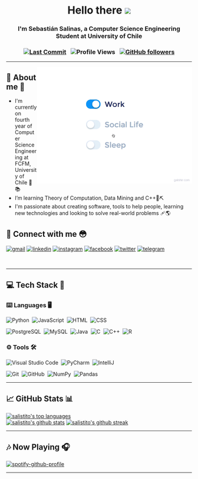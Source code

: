 <!-- Greeting -->
<h1 align="center">Hello there <img src="https://media.giphy.com/media/hvRJCLFzcasrR4ia7z/giphy.gif" width="25px"></h1>

<!-- Introduction -->
<h3 align="center">I'm Sebastián Salinas, a Computer Science Engineering Student at University of Chile</h3>

<!-- Badgets -->
<h3 align="center">
  
[![Last Commit](https://img.shields.io/github/last-commit/salistito/salistito?logo=github&label=Last+Update&color=blue&style=flat-square)](https://github.com/salistito/salistito)
 &nbsp;
![Profile Views](https://komarev.com/ghpvc/?username=salistito&color=blue&label=Profile+Views)
 &nbsp;
[![GitHub followers](https://img.shields.io/github/followers/salistito.svg?style=social&label=Follow&maxAge=2592000)](https://github.com/salistito?tab=followers)
</h3>
<!--
En formato html sería:
<img alt="Last Commit" src="https://img.shields.io/github/last-commit/salistito/salistito?logo=github&label=Last+Update&color=blue&style=flat-square">
-->

---

 <!-- gif Image -->
<img src="https://github.com/salistito/salistito/blob/main/media/life_balance.gif" align="right" alt="life_balance.gif" height="auto" width="420" />

<!-- About me -->
<h2>🥵 About me 🛐</h2>

- I'm currently on fourth year of Computer Science Engineering at FCFM, University of Chile 🍐📚
- I’m learning Theory of Computation, Data Mining and C++🧠⛏️
- I'm passionate about creating software, tools to help people, learning new technologies and looking to solve real-world problems 🩹🌎

<!-- Connect with me -->
<h2>🤝 Connect with me 😳</h2>
<p>
<a href="mailto:sebastian.salinas.r@ug.uchile.cl"><img align="center" alt="gmail" height="30" width="40"
src="https://camo.githubusercontent.com/4a3dd8d10a27c272fd04b2ce8ed1a130606f95ea6a76b5e19ce8b642faa18c27/68747470733a2f2f6564656e742e6769746875622e696f2f537570657254696e7949636f6e732f696d616765732f7376672f676d61696c2e737667" /></a>
<a href="https://www.linkedin.com/in/sebasalitre/" target="_blank"><img align="center" alt="linkedin" height="30" width="40"
src="https://camo.githubusercontent.com/c8a9c5b414cd812ad6a97a46c29af67239ddaeae08c41724ff7d945fb4c047e5/68747470733a2f2f6564656e742e6769746875622e696f2f537570657254696e7949636f6e732f696d616765732f7376672f6c696e6b6564696e2e737667" /></a>
<a href="https://www.instagram.com/seba_salitre/" target="_blank"><img align="center" alt="instagram" height="30" width="40"
src=https://camo.githubusercontent.com/c9dacf0f25a1489fdbc6c0d2b41cda58b77fa210a13a886d6f99e027adfbd358/68747470733a2f2f6564656e742e6769746875622e696f2f537570657254696e7949636f6e732f696d616765732f7376672f696e7374616772616d2e737667 /></a>
<a href="https://www.facebook.com/seba.salitre/" target="_blank"><img align="center" alt="facebook" height="30" width="40"
src=https://camo.githubusercontent.com/8f245234577766478eaf3ee72b0615e99bb9ef3eaa56e1c37f75692811181d5c/68747470733a2f2f6564656e742e6769746875622e696f2f537570657254696e7949636f6e732f696d616765732f7376672f66616365626f6f6b2e737667 /></a>
<a href="https://twitter.com/seba_salitre" target="_blank"><img align="center" alt="twitter" height="30" width="40"
src=https://camo.githubusercontent.com/35b0b8bfbd8840f35607fb56ad0a139047fd5d6e09ceb060c5c6f0a5abd1044c/68747470733a2f2f6564656e742e6769746875622e696f2f537570657254696e7949636f6e732f696d616765732f7376672f747769747465722e737667 /></a>
<a href="https://t.me/seba_salitre" target="_blank"><img align="center" alt="telegram" height="30" width="40"
src=https://camo.githubusercontent.com/f4b401dd7cd9b7840fd31acafd49e151a80e4c9600bf219934461b96dd98e013/68747470733a2f2f6564656e742e6769746875622e696f2f537570657254696e7949636f6e732f696d616765732f7376672f74656c656772616d2e737667 /></a>
</p>

<br>

---

<!-- Tech Stack -->
<h2>💻 Tech Stack 🔋</h2>

<h3>⌨️ Languages 🖥️</h3>

![Python](https://img.shields.io/badge/-Python-05122A?style=flat&logo=python)&nbsp;
![JavaScript](https://img.shields.io/badge/-JavaScript-05122A?style=flat&logo=javascript)&nbsp;
![HTML](https://img.shields.io/badge/-HTML-05122A?style=flat&logo=HTML5)&nbsp;
![CSS](https://img.shields.io/badge/-CSS-05122A?style=flat&logo=CSS3&logoColor=1572B6)&nbsp;
<!-- <br /> -->
![PostgreSQL](https://img.shields.io/badge/-PostgreSQL-05122A?style=flat&logo=PostgreSQL)&nbsp;
![MySQL](https://img.shields.io/badge/-MySQL-05122A?style=flat&logo=MySQL)&nbsp;
![Java](https://img.shields.io/badge/-Java-05122A?style=flat&logo=Java&logoColor=FFA518)&nbsp;
![C](https://img.shields.io/badge/-C-05122A?style=flat&logo=C)&nbsp;
![C++](https://img.shields.io/badge/-C++-05122A?style=flat&logo=C%2B%2B)&nbsp;
![R](https://img.shields.io/badge/-R-05122A?style=flat&logo=R)&nbsp;

<h3>⚙️ Tools 🛠️</h3>

![Visual Studio Code](https://img.shields.io/badge/-Visual%20Studio%20Code-05122A?style=flat&logo=visual-studio-code&logoColor=007ACC)&nbsp;
![PyCharm](https://img.shields.io/badge/-PyCharm-05122A?style=flat&logo=PyCharm)&nbsp;
![IntelliJ](https://img.shields.io/badge/-IntelliJ%20IDEA-05122A?style=flat&logo=IntelliJIDEA)&nbsp;
<!-- ![Office](https://img.shields.io/badge/-Office-05122A?style=flat&logo=Office)&nbsp;-->
![Git](https://img.shields.io/badge/-Git-05122A?style=flat&logo=git)&nbsp;
![GitHub](https://img.shields.io/badge/-GitHub-05122A?style=flat&logo=github)&nbsp;
![NumPy](https://img.shields.io/badge/numpy%20-%23013243.svg?&style=flat&logo=numpy&logoColor=white)&nbsp;
![Pandas](https://img.shields.io/badge/pandas%20-%23150458.svg?&style=flat&logo=pandas&logoColor=white)&nbsp;
<!-- 
![Bootstrap](https://img.shields.io/badge/-Bootstrap-05122A?style=flat&logo=bootstrap&logoColor=563D7C)
![Django](https://img.shields.io/badge/-Django-05122A?style=flat&logo=django&logoColor=092E20)&nbsp;
![jQuery](https://img.shields.io/badge/-jQuery-05122A?style=flat&logo=jQuery)&nbsp;
![React](https://img.shields.io/badge/-React-05122A?style=flat&logo=react)&nbsp;
![Node.js](https://img.shields.io/badge/-Node.js-05122A?style=flat&logo=node.js)&nbsp;
-->

---

<!-- GitHub Stats -->
<h2>📈 GitHub Stats 📊</h2>

[![salistito's top languages](https://github-readme-stats.vercel.app/api/top-langs?username=salistito&theme=blue-green&show_icons=true&locale=en&layout=compact)](https://github.com/salistito)
<br>
[![salistito's github stats](https://github-readme-stats.vercel.app/api?username=salistito&count_private=true&hide=contribs,issues&show_icons=true&theme=blue-green)](https://github.com/salistito)
[![salistito's github streak](https://github-readme-streak-stats.herokuapp.com/?user=salistito&theme=blue-green)](https://github.com/salistito)

---

<!-- Now Playing -->
<h2>🎶 Now Playing 🎧</h2>

[![spotify-github-profile](https://spotify-github-profile.vercel.app/api/view?uid=salix07&cover_image=true&theme=default)](https://github.com/kittinan/spotify-github-profile)

---
<!--
**salistito/salistito** is a ✨ _special_ ✨ repository because its `README.md` (this file) appears on your GitHub profile.

Here are some ideas to get you started:

- 🔭 I’m currently working on ...
- 🌱 I’m currently learning ...
- 👯 I’m looking to collaborate on ...
- 🤔 I’m looking for help with ...
- 💬 Ask me about ...
- 📫 How to reach me: ...
- 😄 Pronouns: ...
- ⚡ Fun fact: ...
-->
